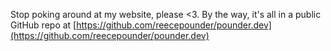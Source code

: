 Stop poking around at my website, please <3.
By the way, it's all in a public GitHub repo at [https://github.com/reecepounder/pounder.dev](https://github.com/reecepounder/pounder.dev)
